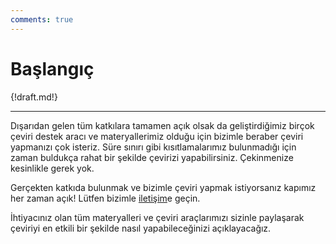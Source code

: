 ```yaml
---
comments: true
---
```


# Başlangıç

{!draft.md!}

***

Dışarıdan gelen tüm katkılara tamamen açık olsak da geliştirdiğimiz birçok çeviri destek aracı ve materyallerimiz olduğu için bizimle beraber çeviri yapmanızı çok isteriz. Süre sınırı gibi kısıtlamalarımız bulunmadığı için zaman buldukça rahat bir şekilde çevirizi yapabilirsiniz. Çekinmenize kesinlikle gerek yok.

Gerçekten katkıda bulunmak ve bizimle çeviri yapmak istiyorsanız kapımız her zaman açık! Lütfen bizimle [iletişim](../../contact.md)e geçin.

İhtiyacınız olan tüm materyalleri ve çeviri araçlarımızı sizinle paylaşarak çeviriyi en etkili bir şekilde nasıl yapabileceğinizi açıklayacağız.